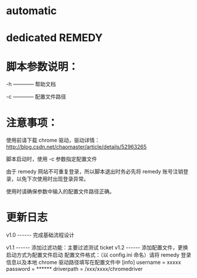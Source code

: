 # automatic
  # dedicated REMEDY


# 脚本参数说明：
  -h ———— 帮助文档
  
  -c ———— 配置文件路径

# 注意事项：
  使用前请下载 chrome 驱动，驱动详情：http://blog.csdn.net/chaomaster/article/details/52963265

  脚本启动时，使用 -c 参数指定配置文件
  
  由于 remedy 网站不可重复登录，所以脚本退出时务必先将 remedy 账号注销登录，以免下次使用时出现登录异常。

  使用时请确保参数中输入的配置文件路径正确。
  
# 更新日志
  v1.0 ------
        完成基础流程设计
     
  v1.1 ------
        添加过滤功能：主要过滤测试 ticket
  v1.2 ------
        添加配置文件，更换启动方式为配置文件启动
        配置文件格式：（以 config.ini 命名）请将 remedy 登录信息以及本地 chrome 驱动路径填写在配置文件中
            [info]
            username = xxxxx
            password = ******
            driverpath = /xxx/xxxx/chromedriver